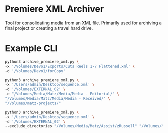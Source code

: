 # Premiere XML Archiver

Tool for consolidating media from an XML file.  Primarily used for archiving a final project or creating a travel hard drive.

# Example CLI

```bash
python3 archive_premiere_xml.py \
-x '/Volumes/Devo1/Exports/Cuts Reels 1-7 Flattened.xml' \
-d '/Volumes/Devo1/forCopy'
```


```bash
python3 archive_premiere_xml.py \
-x '/Users/admin/Desktop/sequence.xml' \
-d '/Volumes/EXTERNAL_02' \
-e "/Volumes/Media/Matz/Media/Media - Editorial/" \
"/Volumes/Media/Matz/Media/Media - Received/" \
"/Volumes/matz-projects/"
```

```bash
python3 archive_premiere_xml.py \
-x '/Users/admin/Desktop/sequence.xml' \
-d '/Volumes/EXTERNAL_02' \
--exclude_directories "/Volumes/Media/Matz/Assist/zRussell" "/Volumes/Media/Matz/Media/Dailies - ProResHQ/"
```